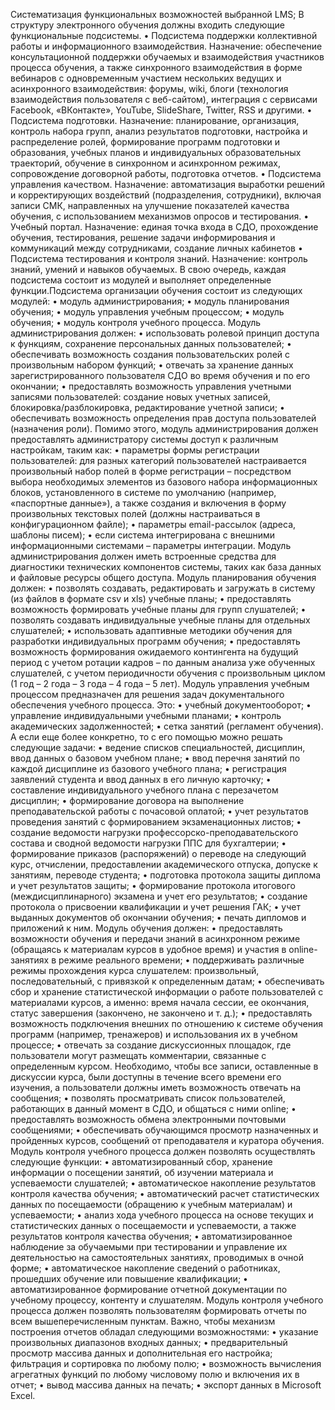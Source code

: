 Систематизация функциональных возможностей выбранной LMS; 
В структуру электронного обучения должны входить следующие функциональные подсистемы.
•	Подсистема поддержки коллективной работы и информационного взаимодействия.
Назначение: обеспечение консультационной поддержки обучаемых и взаимодействия участников процесса обучения, а также синхронного взаимодействия в форме вебинаров с одновременным участием нескольких ведущих и асинхронного взаимодействия: форумы, wiki, блоги (технология взаимодействия пользователя с веб-сайтом), интеграция с сервисами Facebook, «ВКонтакте», YouTube, SlideShare, Twitter, RSS и другими.
•	Подсистема подготовки.
Назначение: планирование, организация, контроль набора групп, анализ результатов подготовки, настройка и распределение ролей, формирование программ подготовки и образования, учебных планов и индивидуальных образовательных траекторий, обучение в синхронном и асинхронном режимах, сопровождение договорной работы, подготовка отчетов.
•	Подсистема управления качеством.
Назначение: автоматизация выработки решений и корректирующих воздействий (подразделения, сотрудники), включая записи СМК, направленных на улучшение показателей качества обучения, с использованием механизмов опросов и тестирования.
•	Учебный портал.
Назначение: единая точка входа в СДО, прохождение обучения, тестирования, решение задачи информирования и коммуникаций между сотрудниками, создание личных кабинетов
•	Подсистема тестирования и контроля знаний.
Назначение: контроль знаний, умений и навыков обучаемых.
В свою очередь, каждая подсистема состоит из модулей и выполняет определенные функции.Подсистема организации обучения состоит из следующих модулей:
•	модуль администрирования;
•	модуль планирования обучения;
•	модуль управления учебным процессом;
•	модуль обучения;
•	модуль контроля учебного процесса.
Модуль администрирования должен:
•	использовать ролевой принцип доступа к функциям, сохранение персональных данных пользователей;
•	обеспечивать возможность создания пользовательских ролей с произвольным набором функций;
•	отвечать за хранение данных зарегистрированного пользователя СДО во время обучения и по его окончании;
•	предоставлять возможность управления учетными записями пользователей: создание новых учетных записей, блокировка/разблокировка, редактирование учетной записи;
•	обеспечивать возможность определения прав доступа пользователей (назначения роли).
Помимо этого, модуль администрирования должен предоставлять администратору системы доступ к различным настройкам, таким как:
•	параметры формы регистрации пользователей: для разных категорий пользователей настраивается произвольный набор полей в форме регистрации – посредством выбора необходимых элементов из базового набора информационных блоков, установленного в системе по умолчанию (например, «паспортные данные»), а также создания и включения в форму произвольных текстовых полей (должны настраиваться в конфигурационном файле);
•	параметры email-рассылок (адреса, шаблоны писем);
•	если система интегрирована с внешними информационными системами – параметры интеграции.
Модуль администрирования должен иметь встроенные средства для диагностики технических компонентов системы, таких как база данных и файловые ресурсы общего доступа.
Модуль планирования обучения должен:
•	позволять создавать, редактировать и загружать в систему (из файлов в формате csv и xls) учебные планы;
•	предоставлять возможность формировать учебные планы для групп слушателей;
•	позволять создавать индивидуальные учебные планы для отдельных слушателей;
•	использовать адаптивные методики обучения для разработки индивидуальных программ обучения;
•	предоставлять возможность формирования ожидаемого контингента на будущий период с учетом ротации кадров – по данным анализа уже обученных слушателей, с учетом периодичности обучения с произвольным циклом (1 год – 2 года – 3 года – 4 года – 5 лет).
Модуль управления учебным процессом предназначен для решения задач документального обеспечения учебного процесса. Это:
•	учебный документооборот;
•	управление индивидуальными учебными планами;
•	контроль академических задолженностей;
•	сетка занятий (регламент обучения).
А если еще более конкретно, то с его помощью можно решать следующие задачи:
•	ведение списков специальностей, дисциплин, ввод данных о базовом учебном плане;
•	ввод перечня занятий по каждой дисциплине из базового учебного плана;
•	регистрация заявлений студента и ввод данных в его личную карточку;
•	составление индивидуального учебного плана с перезачетом дисциплин;
•	формирование договора на выполнение преподавательской работы с почасовой оплатой;
•	учет результатов проведения занятий с формированием экзаменационных листов;
•	создание ведомости нагрузки профессорско-преподавательского состава  и сводной ведомости нагрузки ППС для бухгалтерии;
•	формирование приказов (распоряжений) о переводе на следующий курс, отчислении, предоставлении академического отпуска, допуске к занятиям, переводе студента;
•	подготовка протокола защиты диплома и учет результатов защиты;
•	формирование протокола итогового (междисциплинарного) экзамена и учет его результатов;
•	создание протокола о присвоении квалификации и учет решения ГАК;
•	учет выданных документов об окончании обучения;
•	печать дипломов и приложений к ним.
Модуль обучения должен:
•	предоставлять возможности обучения и передачи знаний в асинхронном режиме (обращаясь к материалам курсов в удобное время) и участия в online-занятиях в режиме реального времени;
•	поддерживать различные режимы прохождения курса слушателем: произвольный, последовательный, с привязкой к определенным датам;
•	обеспечивать сбор и хранение статистической информации о работе пользователей с материалами курсов, а именно: время начала сессии, ее окончания, статус завершения (закончено, не закончено и т. д.);
•	предоставлять возможность подключения внешних по отношению к системе обучения программ (например, тренажеров) и использования их в учебном процессе;
•	отвечать за создание дискуссионных площадок, где пользователи могут размещать комментарии, связанные с определенным курсом. Необходимо, чтобы все записи, оставленные в дискуссии курса, были доступны в течение всего времени его изучения, а пользователи должны иметь возможность отвечать на сообщения;
•	позволять просматривать список пользователей, работающих в данный момент в СДО, и общаться с ними online;
•	предоставлять возможность обмена электронными почтовыми сообщениями;
•	обеспечивать обучающимся просмотр назначенных и пройденных курсов, сообщений от преподавателя и куратора обучения.
Модуль контроля учебного процесса должен позволять осуществлять следующие функции:
•	автоматизированный сбор, хранение информации о посещении занятий, об изучении материала и успеваемости слушателей;
•	автоматическое накопление результатов контроля качества обучения;
•	автоматический расчет статистических данных по посещаемости (обращению к учебным материалам) и успеваемости;
•	анализ хода учебного процесса на основе текущих и статистических данных о посещаемости и успеваемости, а также результатов контроля качества обучения;
•	автоматизированное наблюдение за обучаемыми при тестировании и управление их деятельностью на самостоятельных занятиях, проводимых в очной форме;
•	автоматическое накопление сведений о работниках, прошедших обучение или повышение квалификации;
•	автоматизированное формирование отчетной документации по учебному процессу, контенту и слушателям.
Модуль контроля учебного процесса должен позволять пользователям формировать отчеты по всем вышеперечисленным пунктам. Важно, чтобы механизм построения отчетов обладал следующими возможностями:
•	указание произвольных диапазонов входных данных;
•	предварительный просмотр массива данных и дополнительная его настройка; фильтрация и сортировка по любому полю;
•	возможность вычисления агрегатных функций по любому числовому полю и включения их в отчет;
•	вывод массива данных на печать;
•	экспорт данных в Microsoft Excel.

